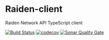 # Raiden-client

Raiden Network API TypeScript client

[![Build Status](https://travis-ci.org/wslyvh/raiden-api-client.svg?branch=develop)](https://travis-ci.org/wslyvh/raiden-api-client)
[![codecov](https://codecov.io/gh/wslyvh/raiden-api-client/branch/develop/graph/badge.svg)](https://codecov.io/gh/wslyvh/raiden-api-client)
[![Sonar Quality Gate](https://img.shields.io/sonar/quality_gate/raiden-api-client?server=https%3A%2F%2Fsonarcloud.io)](https://sonarcloud.io/dashboard?id=raiden-api-client)
